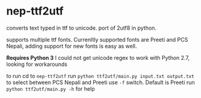 nep-ttf2utf
===========

converts text typed in ttf to unicode. port of 2utf8 in python. 

supports multiple ttf fonts. Currenltly supported fonts are Preeti and PCS Nepali, adding support for new fonts is easy as well.


**Requires Python 3** 
I could not get unicode regex to work with Python 2.7, looking for workarounds

to run 
cd to `nep-ttf2utf`
run `python ttf2utf/main.py input.txt output.txt`
to select between PCS Nepali and Preeti use `-f` switch. Default is Preeti
run `python ttf2utf/main.py -h` for help